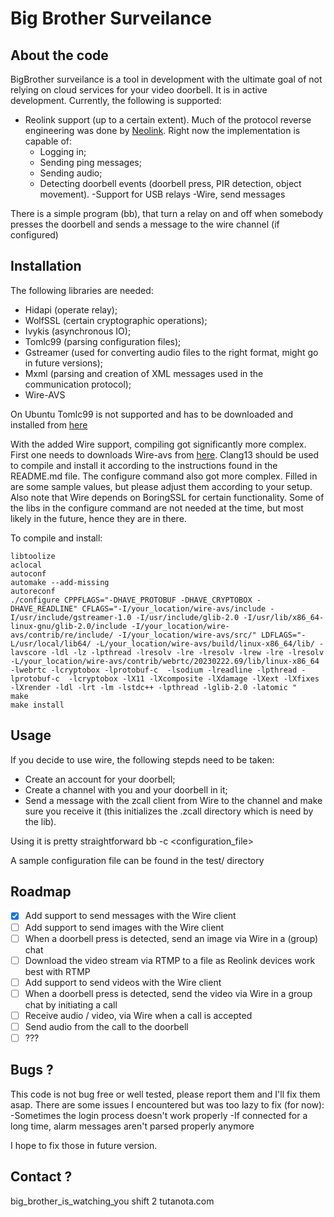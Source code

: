 # Big Brother Surveilance
## About the code
BigBrother surveilance is a tool in development with the ultimate goal of not relying on cloud services for your video doorbell. It is in active development. Currently, the following is supported:
- Reolink support (up to a certain extent). Much of the protocol reverse engineering was done by [Neolink](https://github.com/thirtythreeforty/neolink). Right now the implementation is capable of:
  - Logging in;
  - Sending ping messages;
  - Sending audio;
  - Detecting doorbell events (doorbell press, PIR detection, object movement).
 -Support for USB relays
 -Wire, send messages

There is a simple program (bb), that turn a relay on and off when somebody presses the doorbell and sends a message to the wire channel (if configured)

## Installation
The following libraries are needed:
- Hidapi (operate relay);
- WolfSSL (certain cryptographic operations);
- Ivykis (asynchronous IO);
- Tomlc99 (parsing configuration files);
- Gstreamer (used for converting audio files to the right format, might go in future versions);
- Mxml (parsing and creation of XML messages used in the communication protocol);
- Wire-AVS

On Ubuntu Tomlc99 is not supported and has to be downloaded and installed from [here](https://github.com/cktan/tomlc99)

With the added Wire support, compiling got significantly more complex. First one needs to downloads Wire-avs from [here](https://github.com/wireapp/wire-avs). Clang13 should be used to compile and install it according to the instructions found in the README.md file. The configure command also got more complex. Filled in are some sample values, but please adjust them according to your setup. Also note that Wire depends on BoringSSL for certain functionality. Some of the libs in the configure command are not needed at the time, but most likely in the future, hence they are in there. 

To compile and install:
```
libtoolize
aclocal
autoconf
automake --add-missing
autoreconf
./configure CPPFLAGS="-DHAVE_PROTOBUF -DHAVE_CRYPTOBOX -DHAVE_READLINE" CFLAGS="-I/your_location/wire-avs/include -I/usr/include/gstreamer-1.0 -I/usr/include/glib-2.0 -I/usr/lib/x86_64-linux-gnu/glib-2.0/include -I/your_location/wire-avs/contrib/re/include/ -I/your_location/wire-avs/src/" LDFLAGS="-L/usr/local/lib64/ -L/your_location/wire-avs/build/linux-x86_64/lib/ -lavscore -ldl -lz -lpthread -lresolv -lre -lresolv -lrew -lre -lresolv -L/your_location/wire-avs/contrib/webrtc/20230222.69/lib/linux-x86_64 -lwebrtc -lcryptobox -lprotobuf-c  -lsodium -lreadline -lpthread -lprotobuf-c  -lcryptobox -lX11 -lXcomposite -lXdamage -lXext -lXfixes -lXrender -ldl -lrt -lm -lstdc++ -lpthread -lglib-2.0 -latomic "
make
make install
```

## Usage
If you decide to use wire, the following stepds need to be taken:
- Create an account for your doorbell;
- Create a channel with you and your doorbell in it;
- Send a message with the zcall client from Wire to the channel and make sure you receive it (this initializes the .zcall directory which is need by the lib).

Using it is pretty straightforward
bb -c <configuration_file> 

A sample configuration file can be found in the test/ directory

## Roadmap
- [x] Add support to send messages with the Wire client
- [ ] Add support to send images with the Wire client
- [ ] When a doorbell press is detected, send an image via Wire in a (group) chat
- [ ] Download the video stream via RTMP to a file as Reolink devices work best with RTMP
- [ ] Add support to send videos with the Wire client
- [ ] When a doorbell press is detected, send the video via Wire in a group chat by initiating a call
- [ ] Receive audio / video, via Wire when a call is accepted
- [ ] Send audio from the call to the doorbell
- [ ] ???

## Bugs ?
This code is not bug free or well tested, please report them and I'll fix them asap. 
There are some issues I encountered but was too lazy to fix (for now):
-Sometimes the login process doesn't work properly
-If connected for a long time, alarm messages aren't parsed properly anymore

I hope to fix those in future version.  

## Contact ?
big_brother_is_watching_you shift 2 tutanota.com

